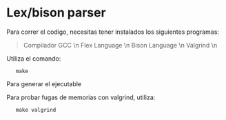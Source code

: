 # Lex/bison parser
Para correr el codigo, necesitas tener instalados los siguientes programas:
> Compilador GCC \n
> Flex Language \n
> Bison Language \n
> Valgrind \n

Utiliza el comando:
```
   make
```
Para generar el ejecutable

Para probar fugas de memorias con valgrind, utiliza:
```
   make valgrind
```
